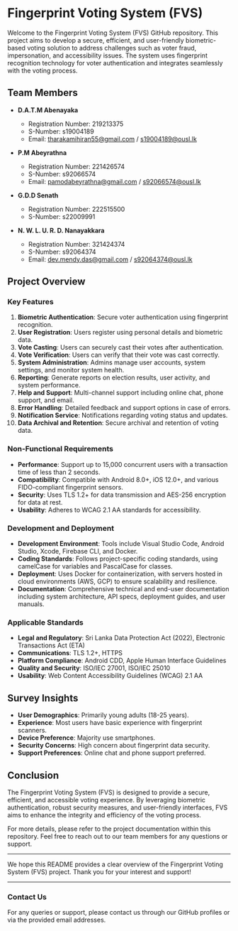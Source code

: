 # Fingerprint Voting System (FVS)

Welcome to the Fingerprint Voting System (FVS) GitHub repository. This project aims to develop a secure, efficient, and user-friendly biometric-based voting solution to address challenges such as voter fraud, impersonation, and accessibility issues. The system uses fingerprint recognition technology for voter authentication and integrates seamlessly with the voting process.

## Team Members

- **D.A.T.M Abenayaka**

  - Registration Number: 219213375
  - S-Number: s19004189
  - Email: tharakamihiran55@gmail.com / s19004189@ousl.lk

- **P.M Abeyrathna**

  - Registration Number: 221426574
  - S-Number: s92066574
  - Email: pamodabeyrathna@gmail.com / s92066574@ousl.lk

- **G.D.D Senath**

  - Registration Number: 222515500
  - S-Number: s22009991

- **N. W. L. U. R. D. Nanayakkara**
  - Registration Number: 321424374
  - S-Number: s92064374
  - Email: dev.mendy.das@gmail.com / s92064374@ousl.lk

## Project Overview

### Key Features

1. **Biometric Authentication**: Secure voter authentication using fingerprint recognition.
2. **User Registration**: Users register using personal details and biometric data.
3. **Vote Casting**: Users can securely cast their votes after authentication.
4. **Vote Verification**: Users can verify that their vote was cast correctly.
5. **System Administration**: Admins manage user accounts, system settings, and monitor system health.
6. **Reporting**: Generate reports on election results, user activity, and system performance.
7. **Help and Support**: Multi-channel support including online chat, phone support, and email.
8. **Error Handling**: Detailed feedback and support options in case of errors.
9. **Notification Service**: Notifications regarding voting status and updates.
10. **Data Archival and Retention**: Secure archival and retention of voting data.

### Non-Functional Requirements

- **Performance**: Support up to 15,000 concurrent users with a transaction time of less than 2 seconds.
- **Compatibility**: Compatible with Android 8.0+, iOS 12.0+, and various FIDO-compliant fingerprint sensors.
- **Security**: Uses TLS 1.2+ for data transmission and AES-256 encryption for data at rest.
- **Usability**: Adheres to WCAG 2.1 AA standards for accessibility.

### Development and Deployment

- **Development Environment**: Tools include Visual Studio Code, Android Studio, Xcode, Firebase CLI, and Docker.
- **Coding Standards**: Follows project-specific coding standards, using camelCase for variables and PascalCase for classes.
- **Deployment**: Uses Docker for containerization, with servers hosted in cloud environments (AWS, GCP) to ensure scalability and resilience.
- **Documentation**: Comprehensive technical and end-user documentation including system architecture, API specs, deployment guides, and user manuals.

### Applicable Standards

- **Legal and Regulatory**: Sri Lanka Data Protection Act (2022), Electronic Transactions Act (ETA)
- **Communications**: TLS 1.2+, HTTPS
- **Platform Compliance**: Android CDD, Apple Human Interface Guidelines
- **Quality and Security**: ISO/IEC 27001, ISO/IEC 25010
- **Usability**: Web Content Accessibility Guidelines (WCAG) 2.1 AA

## Survey Insights

- **User Demographics**: Primarily young adults (18-25 years).
- **Experience**: Most users have basic experience with fingerprint scanners.
- **Device Preference**: Majority use smartphones.
- **Security Concerns**: High concern about fingerprint data security.
- **Support Preferences**: Online chat and phone support preferred.

## Conclusion

The Fingerprint Voting System (FVS) is designed to provide a secure, efficient, and accessible voting experience. By leveraging biometric authentication, robust security measures, and user-friendly interfaces, FVS aims to enhance the integrity and efficiency of the voting process.

For more details, please refer to the project documentation within this repository. Feel free to reach out to our team members for any questions or support.

---

We hope this README provides a clear overview of the Fingerprint Voting System (FVS) project. Thank you for your interest and support!

---

### Contact Us

For any queries or support, please contact us through our GitHub profiles or via the provided email addresses.
